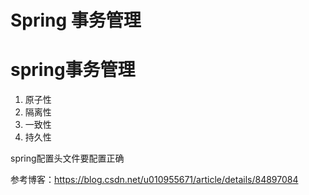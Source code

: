 # Spring 事务管理

   # spring事务管理

1. 原子性
2. 隔离性
3. 一致性
4. 持久性

spring配置头文件要配置正确

参考博客：https://blog.csdn.net/u010955671/article/details/84897084